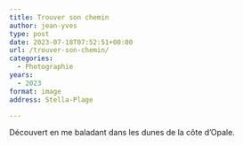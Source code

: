 ```yaml
---
title: Trouver son chemin
author: jean-yves
type: post
date: 2023-07-18T07:52:51+00:00
url: /trouver-son-chemin/
categories:
  - Photographie
years:
  - 2023
format: image
address: Stella-Plage

---
```

Découvert en me baladant dans les dunes de la côte d’Opale.